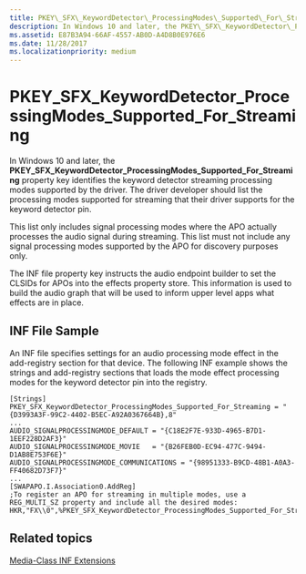 ```yaml
---
title: PKEY\_SFX\_KeywordDetector\_ProcessingModes\_Supported\_For\_Streaming
description: In Windows 10 and later, the PKEY\_SFX\_KeywordDetector\_ProcessingModes\_Supported\_For\_Streaming property key identifies the keyword detector streaming processing modes supported by the driver.
ms.assetid: E87B3A94-66AF-4557-AB0D-A4D8B0E976E6
ms.date: 11/28/2017
ms.localizationpriority: medium
---
```


# PKEY\_SFX\_KeywordDetector\_ProcessingModes\_Supported\_For\_Streaming


In Windows 10 and later, the **PKEY\_SFX\_KeywordDetector\_ProcessingModes\_Supported\_For\_Streaming** property key identifies the keyword detector streaming processing modes supported by the driver. The driver developer should list the processing modes supported for streaming that their driver supports for the keyword detector pin.

This list only includes signal processing modes where the APO actually processes the audio signal during streaming. This list must not include any signal processing modes supported by the APO for discovery purposes only.

The INF file property key instructs the audio endpoint builder to set the CLSIDs for APOs into the effects property store. This information is used to build the audio graph that will be used to inform upper level apps what effects are in place.

## <span id="INF_File_Sample"></span><span id="inf_file_sample"></span><span id="INF_FILE_SAMPLE"></span>INF File Sample


An INF file specifies settings for an audio processing mode effect in the add-registry section for that device. The following INF example shows the strings and add-registry sections that loads the mode effect processing modes for the keyword detector pin into the registry.

```inf
[Strings]
PKEY_SFX_KeywordDetector_ProcessingModes_Supported_For_Streaming = "{D3993A3F-99C2-4402-B5EC-A92A0367664B},8"
...
AUDIO_SIGNALPROCESSINGMODE_DEFAULT = "{C18E2F7E-933D-4965-B7D1-1EEF228D2AF3}"
AUDIO_SIGNALPROCESSINGMODE_MOVIE   = "{B26FEB0D-EC94-477C-9494-D1AB8E753F6E}"
AUDIO_SIGNALPROCESSINGMODE_COMMUNICATIONS = "{98951333-B9CD-48B1-A0A3-FF40682D73F7}"
...
[SWAPAPO.I.Association0.AddReg]
;To register an APO for streaming in multiple modes, use a REG_MULTI_SZ property and include all the desired modes:
HKR,"FX\\0",%PKEY_SFX_KeywordDetector_ProcessingModes_Supported_For_Streaming%,%REG_MULTI_SZ%,%AUDIO_SIGNALPROCESSINGMODE_DEFAULT%,%AUDIO_SIGNALPROCESSINGMODE_MOVIE%,%AUDIO_SIGNALPROCESSINGMODE_COMMUNICATIONS%
```

## <span id="related_topics"></span>Related topics


[Media-Class INF Extensions](media-class-inf-extensions.md)

 

 






